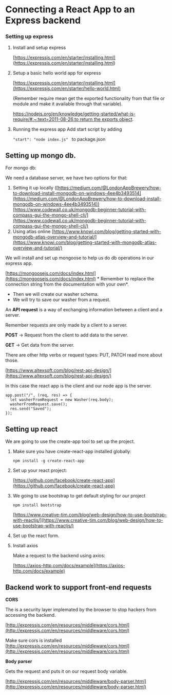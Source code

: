 # Connecting  a React App to an Express backend
### Setting up express

1. Install and setup  express

	[https://expressjs.com/en/starter/installing.html]	(https://expressjs.com/en/starter/installing.html)

2. Setup  a basic hello world app for express

	[https://expressjs.com/en/starter/installing.html](https://expressjs.com/en/starter/hello-world.html)

	(Remember require mean get the exported functionality from that file or module and make it available through that variable).

	[https://nodejs.org/en/knowledge/getting-started/what-is-require/#:~:text=2011-08-26,to return the exports object](https://nodejs.org/en/knowledge/getting-started/what-is-require/#:~:text=2011%2D08%2D26,to%20return%20the%20exports%20object).
3. Running the express app
Add start script by adding 

	`"start": "node index.js" `
	to package.json 

## Setting up mongo db.

For mongo db:

We need a database server, we have two options for that:

1. Setting it up locally ([https://medium.com/@LondonAppBrewery/how-to-download-install-mongodb-on-windows-4ee4b3493514](https://medium.com/@LondonAppBrewery/how-to-download-install-mongodb-on-windows-4ee4b3493514)) [https://www.codewall.co.uk/mongodb-beginner-tutorial-with-compass-gui-the-mongo-shell-cli/](https://www.codewall.co.uk/mongodb-beginner-tutorial-with-compass-gui-the-mongo-shell-cli/)
2. Using atlas online [https://www.knowi.com/blog/getting-started-with-mongodb-atlas-overview-and-tutorial/](https://www.knowi.com/blog/getting-started-with-mongodb-atlas-overview-and-tutorial/)

We will install and set up mongoose to help us do db operations in our express app.

[https://mongoosejs.com/docs/index.html](https://mongoosejs.com/docs/index.html)
*
Remember to replace the connection string from the documentation with your own*.

 - Then we will create our washer schema.
 - We will try to save our washer from a  request.

An **API request** is a way of exchanging information between a client and a server.

Remember requests are only made by a client to a server.

**POST** → Request from the client to add data to the server.

**GET** → Get data from the server.

There are other http verbs or request types: PUT, PATCH read more about those.

[https://www.altexsoft.com/blog/rest-api-design/](https://www.altexsoft.com/blog/rest-api-design/)

In this case the react app is the client and our node app is the server.

    app.post("/", (req, res) => {
      let washerFromRequest = new Washer(req.body);
      washerFromRequest.save();
      res.send("Saved");
    });

## Setting up react

We are going to use the create-app tool to set up the project.

1. Make sure you have create-react-app installed globally:

	`npm install -g create-react-app`

2. Set up your react project:

	[https://github.com/facebook/create-react-app](https://github.com/facebook/create-react-app)

3. We going to use bootstrap to get default styling for our project

	`npm install bootstrap`

	[https://www.creative-tim.com/blog/web-design/how-to-use-bootstrap-with-reactjs/](https://www.creative-tim.com/blog/web-design/how-to-use-bootstrap-with-reactjs/)

4. Set up the react form.

5. Install axios

	Make a request to the backend using axios:

	[https://axios-http.com/docs/example](https://axios-http.com/docs/example)

## Backend work to support front-end requests

**CORS**

The is a security layer implemated by the browser to stop hackers from accessing the backend.

[http://expressjs.com/en/resources/middleware/cors.html](http://expressjs.com/en/resources/middleware/cors.html)

Make sure cors is installed [http://expressjs.com/en/resources/middleware/cors.html](http://expressjs.com/en/resources/middleware/cors.html) 

**Body parser**

Gets the request and puts it on our request body variable.

[http://expressjs.com/en/resources/middleware/body-parser.html](http://expressjs.com/en/resources/middleware/body-parser.html)